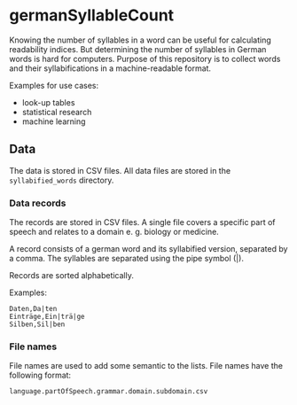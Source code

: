 # germanSyllableCount

Knowing the number of syllables in a word can be useful for calculating readability indices. But determining the number of syllables in German words is hard for computers. Purpose of this repository is to collect words and their syllabifications in a machine-readable format. 

Examples for use cases:
- look-up tables
- statistical research
- machine learning


## Data

The data is stored in CSV files. All data files are stored in the ```syllabified_words``` directory.

### Data records

The records are stored in CSV files. A single file covers a specific part of speech and relates to a domain e. g. biology or medicine.

A record consists of a german word and its syllabified version, separated by a comma. The syllables are separated using the pipe symbol (|).

Records are sorted alphabetically.

Examples:
```
Daten,Da|ten
Einträge,Ein|trä|ge
Silben,Sil|ben
```

### File names

File names are used to add some semantic to the lists. File names have the following format:

```
language.partOfSpeech.grammar.domain.subdomain.csv
```



